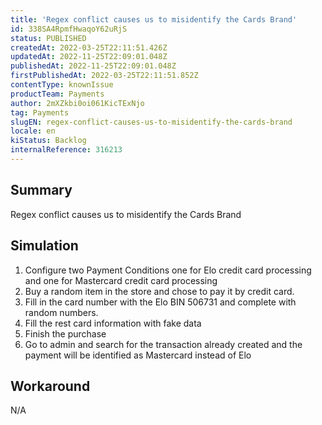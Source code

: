 ```yaml
---
title: 'Regex conflict causes us to misidentify the Cards Brand'
id: 338SA4RpmfHwaqoY62uRjS
status: PUBLISHED
createdAt: 2022-03-25T22:11:51.426Z
updatedAt: 2022-11-25T22:09:01.048Z
publishedAt: 2022-11-25T22:09:01.048Z
firstPublishedAt: 2022-03-25T22:11:51.852Z
contentType: knownIssue
productTeam: Payments
author: 2mXZkbi0oi061KicTExNjo
tag: Payments
slugEN: regex-conflict-causes-us-to-misidentify-the-cards-brand
locale: en
kiStatus: Backlog
internalReference: 316213
---
```


## Summary



Regex conflict causes us to misidentify the Cards Brand



## Simulation



1. Configure two Payment Conditions one for Elo credit card processing and one for Mastercard credit card processing
2. Buy a random item in the store and chose to pay it by credit card.
3. Fill in the card number with the Elo BIN 506731 and complete with random numbers.
4. Fill the rest card information with fake data
5. Finish the purchase
6. Go to admin and search for the transaction already created and the payment will be identified as Mastercard instead of Elo




## Workaround



N/A

